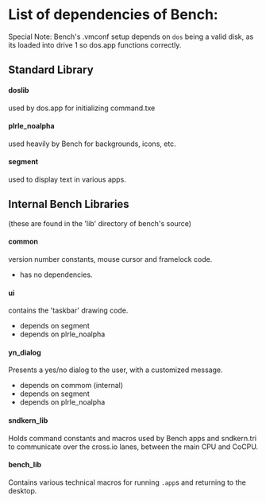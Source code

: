 # List of dependencies of Bench:

Special Note: Bench's .vmconf setup depends on `dos` being a valid disk,
as its loaded into drive 1 so dos.app functions correctly.

## Standard Library

#### doslib
used by dos.app for initializing command.txe

#### plrle_noalpha
used heavily by Bench for backgrounds, icons, etc.

#### segment
used to display text in various apps.



## Internal Bench Libraries
(these are found in the 'lib' directory of bench's source)

#### common
version number constants, mouse cursor and framelock code.

 - has no dependencies.

#### ui
contains the 'taskbar' drawing code.

 - depends on segment
 - depends on plrle_noalpha

#### yn_dialog
Presents a yes/no dialog to the user, with a customized message.

 - depends on commom (internal)
 - depends on segment
 - depends on plrle_noalpha

#### sndkern_lib
Holds command constants and macros used by Bench apps and sndkern.tri to communicate
over the cross.io lanes, between the main CPU and CoCPU.

#### bench_lib
Contains various technical macros for running `.app`s and returning to the desktop.
